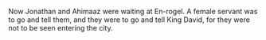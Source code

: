 Now Jonathan and Ahimaaz were waiting at En-rogel. A female servant was to go and tell them, and they were to go and tell King David, for they were not to be seen entering the city.
